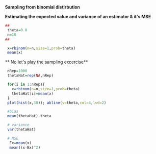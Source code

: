 **Sampling from binomial distirbution**

**Estimating the expected value and variance of an estimator & it's MSE**

```R
##
 theta=0.8
 n=10
##

 x=rbinom(n=n,size=1,prob=theta)
 mean(x)
```

** No let's play the sampling excercise**

```R
 nRep=1000
 thetaHat=rep(NA,nRep)

 for(i in 1:nRep){
   x=rbinom(n=n,size=1,prob=theta)
   thetaHat[i]=mean(x)
 }
 plot(hist(x,30)); abline(v=theta,col=4,lwd=2)

 #bias
 mean(thetaHat)-theta

 # variance
 var(thetaHat)

 # MSE
  Ex=mean(x)
  mean((x-Ex)^2)
```

